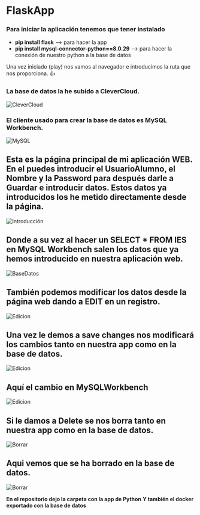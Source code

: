 # FlaskApp

### Para iniciar la aplicación tenemos que tener instalado 

- **pip install flask**  --> para hacer la app
- **pip install mysql-connector-python==8.0.29** --> para hacer la conexión de nuestro python a la base de datos


Una vez iniciado (play) nos vamos al navegador e introducimos la ruta que nos proporciona. :+1:

### La base de datos la he subido a CleverCloud.

![CleverCloud](https://images2.imgbox.com/42/78/V67Vi7pO_o.jpg "CleverCloud")

### El cliente usado para crear la base de datos es MySQL Workbench.

![MySQL](https://images2.imgbox.com/62/75/lPY3jNqL_o.jpg "MySQL")

Esta es la página principal de mi aplicación WEB.
En el puedes introducir el UsuarioAlumno, el Nombre y la Password para después darle a Guardar e introducir datos.
Estos datos ya introducidos los he metido directamente desde la página.
-------------------------------
![Introducción](https://images2.imgbox.com/31/75/0Zpg9ztq_o.jpg "Página Principal")


Donde a su vez al hacer un SELECT * FROM IES en MySQL Workbench salen los datos que ya hemos introducido en nuestra aplicación web.
-----------------------------------
![BaseDatos](https://images2.imgbox.com/40/71/IjNMdD4C_o.jpg "BaseDatos")

También podemos modificar los datos desde la página web dando a EDIT en un registro.
-----------------------------------
![Edicion](https://images2.imgbox.com/4c/32/0fgOkPbR_o.jpg "Edicion")

Una vez le demos a save changes nos modificará los cambios tanto en nuestra app como en la base de datos.
-----------------------------------
![Edicion](https://images2.imgbox.com/61/36/uWHFXr0b_o.jpg "Edicion")

Aquí el cambio en MySQLWorkbench
-----------------------------------
![Edicion](https://images2.imgbox.com/85/85/I0tcKN5W_o.jpg "Edicion")

Si le damos a Delete se nos borra tanto en nuestra app como en la base de datos.
-----------------------------------
![Borrar](https://images2.imgbox.com/23/9e/SXdh7f5d_o.jpg "Borrar")

Aqui vemos que se ha borrado en la base de datos.
-----------------------------------
![Borrar](https://images2.imgbox.com/f9/ba/YXJsUcX9_o.jpg "Borrar")





**En el repositorio dejo la carpeta con la app de Python**
**Y también el docker exportado con la base de datos**

